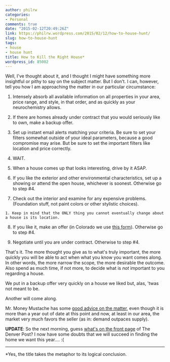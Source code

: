 ```yaml
---
author: philrw
categories:
- Personal
comments: true
date: "2015-02-12T20:49:26Z"
link: https://philrw.wordpress.com/2015/02/12/how-to-house-hunt/
slug: how-to-house-hunt
tags:
- house
- house hunt
title: How to Kill the Right House*
wordpress_id: 85002
---
```


Well, I've thought about it, and I thought I might have something more insightful or pithy to say on the subject matter. But I don't. I can, however, tell you how I am approaching the matter in our particular circumstance:



	
  1. Intensely absorb all available information on all properties in your area, price range, and style, in that order, and as quickly as your neurochemistry allows.

	
  2. If there are homes already under contract that you would seriously like to own, make a backup offer.

	
  3. Set up instant email alerts matching your criteria. Be sure to set your filters somewhat outside of your ideal parameters, because a good compromise may arise. But be sure to set the important filters like location and price correctly.

	
  4. WAIT.

	
  5. When a house comes up that looks interesting, drive by it ASAP.

	
  6. If you like the exterior and other environmental characteristics, set up a showing or attend the open house, whichever is soonest. Otherwise go to step #4.

	
  7. Check out the interior and examine for any expensive problems. (Foundation stuff, not paint colors or other stylistic choices).

	
    1. Keep in mind that the ONLY thing you cannot eventually change about a house is its location.




	
  8. If you like it, make an offer (in Colorado we use [this form](http://web.archive.org/web/20150720135602/http://cdn.colorado.gov:80/cs/Satellite?blobcol=urldata&blobheadername1=Content-Disposition&blobheadername2=Content-Type&blobheadervalue1=inline;+filename%3D%22CBS1+Contract+to+Buy+and+Sell,+Residential.pdf%22&blobheadervalue2=application/pdf&blobkey=id&blobtable=MungoBlobs&blobwhere=1252050230270&ssbinary=true)). Otherwise go to step #4.

	
  9. Negotiate until you are under contract. Otherwise to step #4.


That's it. The more thought you give as to what's truly important, the more quickly you will be able to act when what you know you want comes along. In other words, the more narrow the scope, the more desirable the outcome. Also spend as much time, if not more, to decide what is _not_ important to you regarding a house.

We put in a backup offer very quickly on a house we liked but, alas, 'twas not meant to be.

Another will come along.

Mr. Money Mustache has some [good advice on the matter](http://www.mrmoneymustache.com/2013/09/04/how-and-how-not-to-buy-a-house/), even though it is more than a year out of date at this point and now, at least in our area, the market very much favors the seller (as in: demand outpaces supply).

**UPDATE**: So the next morning, guess [what's on the front page](http://www.denverpost.com/business/ci_27517897/metro-denver-struggles-record-low-supply-homes-sale) of The Denver Post? I now have some doubts that we will succeed in finding the home we want this year.... :(



* * *



*Yes, the title takes the metaphor to its logical conclusion.
